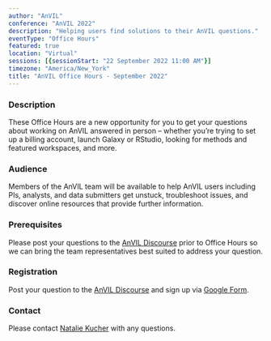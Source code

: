 ```yaml
---
author: "AnVIL"
conference: "AnVIL 2022"
description: "Helping users find solutions to their AnVIL questions."
eventType: "Office Hours"
featured: true
location: "Virtual"
sessions: [{sessionStart: "22 September 2022 11:00 AM"}]
timezone: "America/New_York"
title: "AnVIL Office Hours - September 2022"
---
```


<event-hero></event-hero>

### Description

These Office Hours are a new opportunity for you to get your questions about working on AnVIL answered in person –
whether you’re trying to set up a billing account, launch Galaxy or RStudio, looking for methods and featured
workspaces, and more.

### Audience

Members of the AnVIL team will be available to help AnVIL users including PIs, analysts, and data submitters get
unstuck, troubleshoot issues, and discover online resources that provide further information.

### Prerequisites

Please post your questions to
the [AnVIL Discourse](https://help.anvilproject.org/t/anvil-office-hours-22sep2022-11-am-et/136) prior to Office Hours
so we can bring the team representatives best suited to address your question.

### Registration

Post your question to the [AnVIL Discourse](https://help.anvilproject.org/t/anvil-office-hours-22sep2022-11-am-et/136)
and sign up via [Google Form](https://forms.gle/xABZ5vtrJc844iN66).

### Contact

Please contact [Natalie Kucher](mailto:nkucher3@jhu.edu) with any questions.
